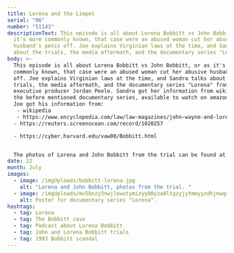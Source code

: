 ```yaml
---
title: Lorena and the Limpet
serial: "06"
number: "51143"
descriptionText: This episode is all about Lorena Bobbitt vs John Bobbitt, or as
  it's more commonly known, that case were an abused woman cut her abusive
  husband's penis off. Joe explains Virginian laws at the time, and Sandra talks
  about the trials, the media aftermath, and the documentary series "Lorena".
body: >-
  This episode is all about Lorena Bobbitt vs John Bobbitt, or as it's more
  commonly known, that case were an abused woman cut her abusive husband's penis
  off. Joe explains Virginian laws at the time, and Sandra talks about the
  trials, the media aftermath, and the documentary series "Lorena" from
  executive producer Jordan Peele. Sandra got her information from wikipedia and
  the before mentioned documentary series, available to watch on amazon prime.
  Joe got his information from: 
   - wikipedia
   - https://www.encyclopedia.com/law/law-magazines/john-wayne-and-lorena-bobbitt-trials-1993-1994
  - https://reuters.screenocean.com/record/1020257

  - https://cyber.harvard.edu/vaw00/Bobbitt.html


  The photos of Lorena and John Bobbitt from the trial can be found at [Rolling Stone](https://www.rollingstone.it/wp-content/uploads/2018/07/bobbitt-lorena.jpg), and the poster can be found at [IMDb](https://www.imdb.com/title/tt9134666/mediaviewer/rm2724424192).
date: 22
month: July
images:
  - image: /imgUploads/bobbitt-lorena.jpg
    alt: "Lorena and John Bobbitt, photos from the trial. "
  - image: /imgUploads/mv5bnzy3nwjlowutymizyy00yza0ltgzyjytmmyyzdhjnwqxyzjmxkeyxkfqcgdeqxvynjkwnzewmzu-._v1_sy1000_cr0-0-676-1000_al_.jpg
    alt: Poster for documentary series "Lorena".
hashtags:
  - tag: Lorena
  - tag: The Bobbitt case
  - tag: Podcast about Lorena Bobbitt
  - tag: John and Lorena Bobbitt trials
  - tag: 1993 Bobbitt scandal
---
```

